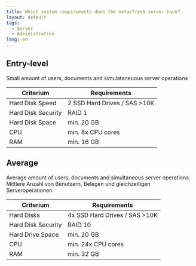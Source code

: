 ```yaml
---
title: Which system requirements does the metasfresh server have?
layout: default
tags:
  - Server
  - Administration
lang: en
---
```


## Entry-level

Small amount of users, documents and simulataneuous server operations


Criterium|Requirements
---|---
Hard Disk Speed| 2 SSD Hard Drives / SAS >10K 
Hard Disk Security| RAID 1
Hard Disk Space| min. 20 GB 
CPU | min. 8x CPU cores
RAM | min. 16 GB


##  Average

Average amount of users, documents and simultaneous server operations.
Mittlere Anzahl von Benutzern, Belegen und gleichzeitigen Serveroperationen

Criterium|Requirements
---|---
Hard Disks| 4x SSD Hard Drives / SAS >10K 
Hard Disk Security| RAID 10
Hard Drive Space| min. 20 GB 
CPU | min. 24x CPU cores
RAM | min. 32 GB

